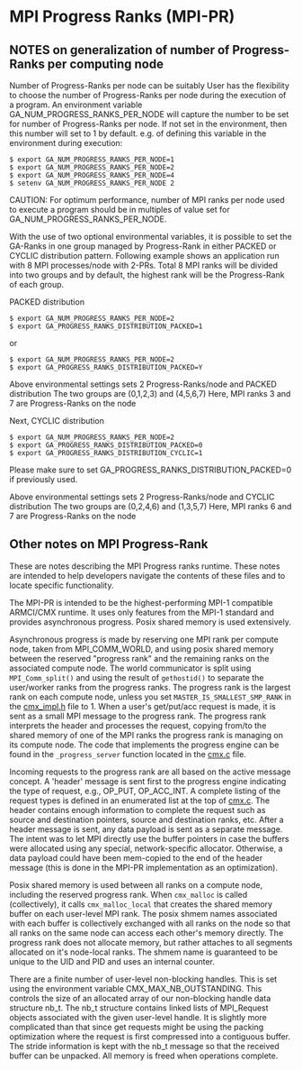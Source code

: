 # MPI Progress Ranks (MPI-PR)
NOTES on generalization of number of Progress-Ranks per computing node
------
Number of Progress-Ranks per node can be suitably 
User has the flexibility to choose the number of Progress-Ranks per
node during the execution of a program. 
An environment variable GA_NUM_PROGRESS_RANKS_PER_NODE will capture the
number to be set for number of Progress-Ranks per node. If not set
in the environment, then this number will set to 1 by default. 
e.g. of defining this variable in the environment during execution:
```
$ export GA_NUM_PROGRESS_RANKS_PER_NODE=1
$ export GA_NUM_PROGRESS_RANKS_PER_NODE=2
$ export GA_NUM_PROGRESS_RANKS_PER_NODE=4
$ setenv GA_NUM_PROGRESS_RANKS_PER_NODE 2
```

CAUTION: For optimum performance, number of MPI ranks per node used
to execute a program should be in multiples of value set for
GA_NUM_PROGRESS_RANKS_PER_NODE. 

With the use of two optional environmental variables, it is possible to set
the GA-Ranks in one group managed by Progress-Rank in either PACKED or CYCLIC
distribution pattern. 
Following example shows an application run with 8 MPI processes/node with 2-PRs.
Total 8 MPI ranks will be divided into two groups and by default, the highest rank 
will be the Progress-Rank of each group. 

PACKED distribution
```
$ export GA_NUM_PROGRESS_RANKS_PER_NODE=2
$ export GA_PROGRESS_RANKS_DISTRIBUTION_PACKED=1
```
or
```
$ export GA_NUM_PROGRESS_RANKS_PER_NODE=2
$ export GA_PROGRESS_RANKS_DISTRIBUTION_PACKED=Y
```

Above environmental settings sets 2 Progress-Ranks/node and PACKED distribution
The two groups are (0,1,2,3) and (4,5,6,7)
Here, MPI ranks 3 and 7 are Progress-Ranks on the node

Next, CYCLIC distribution
```
$ export GA_NUM_PROGRESS_RANKS_PER_NODE=2
$ export GA_PROGRESS_RANKS_DISTRIBUTION_PACKED=0 
$ export GA_PROGRESS_RANKS_DISTRIBUTION_CYCLIC=1
```

Please make sure to set GA_PROGRESS_RANKS_DISTRIBUTION_PACKED=0 if previously used.

Above environmental settings sets 2 Progress-Ranks/node and CYCLIC distribution
The two groups are (0,2,4,6) and (1,3,5,7)
Here, MPI ranks 6 and 7 are Progress-Ranks on the node

Other notes on MPI Progress-Rank
------
These are notes describing the MPI Progress ranks runtime. These notes are intended to help developers navigate the contents of these files and to locate specific functionality.

The MPI-PR is intended to be the highest-performing MPI-1 compatible ARMCI/CMX runtime.  It uses only features from the MPI-1 standard and provides asynchronous progress.  Posix shared memory is used extensively.

Asynchronous progress is made by reserving one MPI rank per compute node, taken
from MPI_COMM_WORLD, and using posix shared memory between the reserved
"progress rank" and the remaining ranks on the associated compute node.  The
world communicator is split using `MPI_Comm_split()` and using the result of
`gethostid()` to separate the user/worker ranks from the progress ranks.  The
progress rank is the largest rank on each compute node, unless you set
`MASTER_IS_SMALLEST_SMP_RANK` in the [cmx_impl.h](cmx_impl.h) file to 1.
When a user's get/put/acc request is made, it is sent as a small MPI message to
the progress rank.  The progress rank interprets the header and processes the
request, copying from/to the shared memory of one of the MPI ranks the progress
rank is managing on its compute node. The code that implements the progress
engine can be found in the `_progress_server` function located in the
[cmx.c](cmx.c) file.

Incoming requests to the progress rank are all based on the active message
concept. A 'header' message is sent first to the progress engine indicating the
type of request, e.g., OP_PUT, OP_ACC_INT. A complete listing of the request
types is defined in an enumerated list at the top of [cmx.c](cmx.c). The header contains enough information to complete the request such as source and destination pointers, source and destination ranks, etc. After a header message is sent, any data payload is sent as a separate message. The intent was to let MPI directly use the buffer pointers in case the buffers were allocated using any special, network-specific allocator. Otherwise, a data payload could have been mem-copied to the end of the header message (this is done in the MPI-PR implementation as an optimization).

Posix shared memory is used between all ranks on a compute node, including the reserved progress rank.  When `cmx_malloc` is called (collectively), it calls `cmx_malloc_local` that creates the shared memory buffer on each user-level MPI rank.  The posix shmem names associated with each buffer is collectively exchanged with all ranks on the node so that all ranks on the same node can access each other's memory directly.  The progress rank does not allocate memory, but rather attaches to all segments allocated on it's node-local ranks.  The shmem name is guaranteed to be unique to the UID and PID and uses an internal counter.

There are a finite number of user-level non-blocking handles. This is set using the environment variable CMX_MAX_NB_OUTSTANDING. This controls the size of an allocated array of our non-blocking handle data structure nb_t. The nb_t structure contains linked lists of MPI_Request objects associated with the given user-level handle. It is slightly more complicated than that since get requests might be using the packing optimization where the request is first compressed into a contiguous buffer. The stride information is kept with the nb_t message so that the received buffer can be unpacked. All memory is freed when operations complete.
